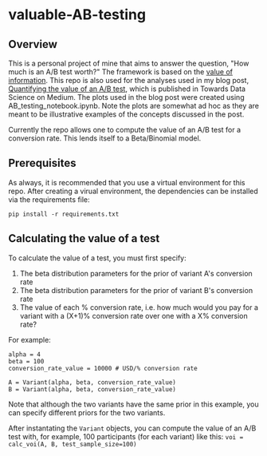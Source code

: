 # valuable-AB-testing

## Overview
This is a personal project of mine that aims to answer the question, "How much is an A/B test worth?" The framework is based on the [value of information](https://en.wikipedia.org/wiki/Value_of_information). This repo is also used for the analyses used in my blog post, [Quantifying the value of an A/B test](https://towardsdatascience.com/quantifying-the-value-of-an-a-b-test-821aecfd2ef), which is published in Towards Data Science on Medium. The plots used in the blog post were created using AB_testing_notebook.ipynb. Note the plots are somewhat ad hoc as they are meant to be illustrative examples of the concepts discussed in the post. 

Currently the repo allows one to compute the value of an A/B test for a conversion rate. This lends itself to a Beta/Binomial model. 

## Prerequisites
As always, it is recommended that you use a virtual environment for this repo. After creating a virual environment, the dependencies can be installed via the requirements file:

`pip install -r requirements.txt`


## Calculating the value of a test
To calculate the value of a test, you must first specify:
1. The beta distribution parameters for the prior of variant A's conversion rate
2. The beta distribution parameters for the prior of variant B's conversion rate
3. The value of each % conversion rate, i.e. how much would you pay for a variant with a (X+1)% conversion rate over one with a X% conversion rate?

For example:
```
alpha = 4
beta = 100
conversion_rate_value = 10000 # USD/% conversion rate

A = Variant(alpha, beta, conversion_rate_value)
B = Variant(alpha, beta, conversion_rate_value)
```

Note that although the two variants have the same prior in this example, you can specify different priors for the two variants. 

After instantating the `Variant` objects, you can compute the value of an A/B test with, for example, 100 participants (for each variant) like this:
`voi = calc_voi(A, B, test_sample_size=100)`



